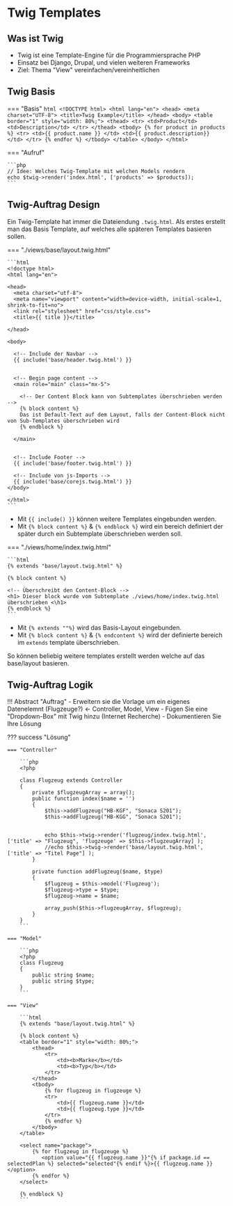 # Twig Templates

## Was ist Twig
- Twig ist eine Template-Engine für die Programmiersprache PHP
- Einsatz bei Django, Drupal, und vielen weiteren Frameworks
- Ziel: Thema "View" vereinfachen/vereinheitlichen

## Twig Basis

=== "Basis"
    ```html
    <!DOCTYPE html>
    <html lang="en">
    <head>
        <meta charset="UTF-8">
        <title>Twig Example</title>
    </head>
    <body>
        <table border="1" style="width: 80%;">
            <thead>
                <tr>
                    <td>Product</td>
                    <td>Description</td>
                </tr>
            </thead>
            <tbody>
                {% for product in products %}
                <tr>
                    <td>{{ product.name }} </td>
                    <td>{{ product.description}} </td>
                </tr>
                {% endfor %}
            </tbody>
        </table>
    </body>
    </html>
    ```
    
=== "Aufruf"

    ```php
    // Idee: Welches Twig-Template mit welchen Models rendern
    echo $twig->render('index.html', ['products' => $products]);
    ```

## Twig-Auftrag Design

Ein Twig-Template hat immer die Dateiendung `.twig.html`.
Als erstes erstellt man das Basis Template, auf welches alle späteren Templates basieren sollen.

=== "./views/base/layout.twig.html"

    ```html
    <!doctype html>
    <html lang="en">

    <head>
      <meta charset="utf-8">
      <meta name="viewport" content="width=device-width, initial-scale=1, shrink-to-fit=no">
      <link rel="stylesheet" href="css/style.css">
      <title>{{ title }}</title>

    </head>

    <body>

      <!-- Include der Navbar -->
      {{ include('base/header.twig.html') }}


      <!-- Begin page content -->
      <main role="main" class="mx-5">

        <!-- Der Content Block kann von Subtemplates überschrieben werden -->
        {% block content %}
        Das ist Default-Text auf dem Layout, falls der Content-Block nicht von Sub-Templates überschrieben wird
        {% endblock %}

      </main>


      <!-- Include Footer -->
      {{ include('base/footer.twig.html') }}

      <!-- Include von js-Imports -->
      {{ include('base/corejs.twig.html') }}
    </body>

    </html>
    ```
    
- Mit `{{ include() }}` können weitere Templates eingebunden werden.
- Mit ``{% block content %}`` & ``{% endblock %}`` wird ein bereich definiert der später durch ein Subtemplate überschrieben werden soll.

=== "./views/home/index.twig.html"

    ```html
    {% extends "base/layout.twig.html" %}

    {% block content %}

    <!-- Überschreibt den Content-Block -->
    <h1> Dieser block wurde vom Subtemplate ./views/home/index.twig.html überschrieben <\h1>
    {% endblock %}
    ```
- Mit `{% extends ""%}` wird das Basis-Layout eingebunden.
- Mit `{% block content %}` & `{% endcontent %}` wird der definierte bereich im `extends` template überschrieben.

So können beliebig weitere templates erstellt werden welche auf das base/layout basieren.

## Twig-Auftrag Logik
!!! Abstract "Auftrag"
    - Erweitern sie die Vorlage um ein eigenes Datenelemnt (Flugzeuge?) <- Controller, Model, View
    - Fügen Sie eine "Dropdown-Box" mit Twig hinzu (Internet Recherche)
    - Dokumentieren Sie Ihre Lösung

??? success "Lösung"
    
    === "Controller"

        ```php
        <?php

        class Flugzeug extends Controller
        {
            private $flugzeugArray = array();
            public function index($name = '')
            {
                $this->addFlugzeug("HB-KGF", "Sonaca S201");
                $this->addFlugzeug("HB-KGG", "Sonaca S201");


                echo $this->twig->render('flugzeug/index.twig.html', ['title' => "Flugzeug", 'flugzeuge' => $this->flugzeugArray] );                 
                //echo $this->twig->render('base/layout.twig.html', ['title' => "Titel Page"] );
            }

            private function addFlugzeug($name, $type)
            {
                $flugzeug = $this->model('Flugzeug');
                $flugzeug->type = $type;
                $flugzeug->name = $name;

                array_push($this->flugzeugArray, $flugzeug);
            }
        }
        ```

    === "Model"

        ```php
        <?php
        class Flugzeug
        {
            public string $name;
            public string $type;
        }
        ```

    === "View"

        ```html
        {% extends "base/layout.twig.html" %}

        {% block content %}
        <table border="1" style="width: 80%;">
            <thead>
                <tr>
                    <td><b>Marke</b></td>
                    <td><b>Typ</b></td>
                </tr>
            </thead>
            <tbody>
                {% for flugzeug in flugzeuge %}
                <tr>
                    <td>{{ flugzeug.name }}</td>
                    <td>{{ flugzeug.type }}</td>
                </tr>
                {% endfor %}
            </tbody>
        </table>

        <select name="package">
            {% for flugzeug in flugzeuge %}
               <option value="{{ flugzeug.name }}"{% if package.id == selectedPlan %} selected="selected"{% endif %}>{{ flugzeug.name }}</option>
            {% endfor %}
        </select>

        {% endblock %}
        ```